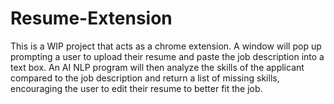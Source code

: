 # Resume-Extension

This is a WIP project that acts as a chrome extension. A window will pop up prompting a user to upload their resume and paste the job description into a text box. An AI NLP program will then analyze the skills of the applicant compared to the job description and return a list of missing skills, encouraging the user to edit their resume to better fit the job. 